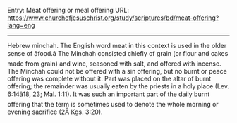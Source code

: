Entry: Meat offering or meal offering
URL: https://www.churchofjesuschrist.org/study/scriptures/bd/meat-offering?lang=eng

---

Hebrew minchah. The English word meat in this context is used in the older sense of âfood.â The Minchah consisted chiefly of grain (or flour and cakes made from grain) and wine, seasoned with salt, and offered with incense. The Minchah could not be offered with a sin offering, but no burnt or peace offering was complete without it. Part was placed on the altar of burnt offering; the remainder was usually eaten by the priests in a holy place (Lev. 6:14â18, 23; Mal. 1:11). It was such an important part of the daily burnt offering that the term is sometimes used to denote the whole morning or evening sacrifice (2Â Kgs. 3:20).

